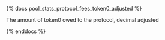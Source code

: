 {% docs pool_stats_protocol_fees_token0_adjusted %}

The amount of token0 owed to the protocol, decimal adjusted

{% enddocs %}